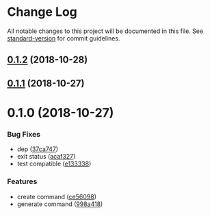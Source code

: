 # Change Log

All notable changes to this project will be documented in this file. See [standard-version](https://github.com/conventional-changelog/standard-version) for commit guidelines.

<a name="0.1.2"></a>
## [0.1.2](https://github.com/feiwuteam/wxapp-cli/compare/v0.1.1...v0.1.2) (2018-10-28)



<a name="0.1.1"></a>
## [0.1.1](https://github.com/feiwuteam/wxapp-cli/compare/v0.1.0...v0.1.1) (2018-10-27)



<a name="0.1.0"></a>
# 0.1.0 (2018-10-27)


### Bug Fixes

* dep ([37ca747](https://github.com/feiwuteam/wxapp-cli/commit/37ca747))
* exit status ([acaf327](https://github.com/feiwuteam/wxapp-cli/commit/acaf327))
* test compatible ([e133338](https://github.com/feiwuteam/wxapp-cli/commit/e133338))


### Features

* create command ([ce56098](https://github.com/feiwuteam/wxapp-cli/commit/ce56098))
* generate command ([998a418](https://github.com/feiwuteam/wxapp-cli/commit/998a418))
